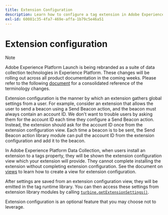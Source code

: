 ```yaml
---
title: Extension Configuration
description: Learn how to configure a tag extension in Adobe Experience Platform Data Collection to gather global settings from a user.
exl-id: 60081c35-4fa7-469e-affa-1b79c5e46a51
---
```

# Extension configuration

>[!NOTE]
>
>Adobe Experience Platform Launch is being rebranded as a suite of data collection technologies in Experience Platform. These changes will be rolling out across all product documentation in the coming weeks. Please refer to the following [document](../launch-term-updates.md) for a consolidated reference of the terminology changes.

Extension configuration is the manner by which an extension gathers global settings from a user. For example, consider an extension that allows the user to send a beacon using a Send Beacon action, and the beacon must always contain an account ID. We don't want to trouble users by asking them for the account ID each time they configure a Send Beacon action. Instead, the extension should ask for the account ID once from the extension configuration view. Each time a beacon is to be sent, the Send Beacon action library module can pull the account ID from the extension configuration and add it to the beacon.

In Adobe Experience Platform Data Collection, when users install an extension to a tags property, they will be shown the extension configuration view which your extension will provide. They cannot complete installing the extension without completing extension configuration. See the document on [views](./web/views.md) to learn how to create a view for extension configuration.

After settings are saved from an extension configuration view, they will be emitted in the tag runtime library. You can then access these settings from extension library modules by calling [`turbine.getExtensionSettings()`](./turbine.md#get-extension-settings).

Extension configuration is an optional feature that you may choose not to leverage.
